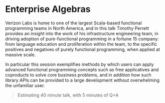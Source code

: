 # Enterprise Algebras

Verizon Labs is home to one of the largest Scala-based functional programming teams in North America, and in this talk Timothy Perrett provides an insight into the work of his infrastructure engineering team, in driving adoption of pure-functional programming in a fortune 15 company: from language education and proliferation within the team, to the specific positives and negatives of purely functional programming, when applied at massive scale.

In particular this session exemplifies methods by which users can apply advanced functional programming concepts such as free applicatives and coproducts to solve core business problems, and in addition how such library APIs can be provided to a large development without overwhelming the unfamiliar user.

> Estimating 40 minute talk, with 5 minutes of Q+A
